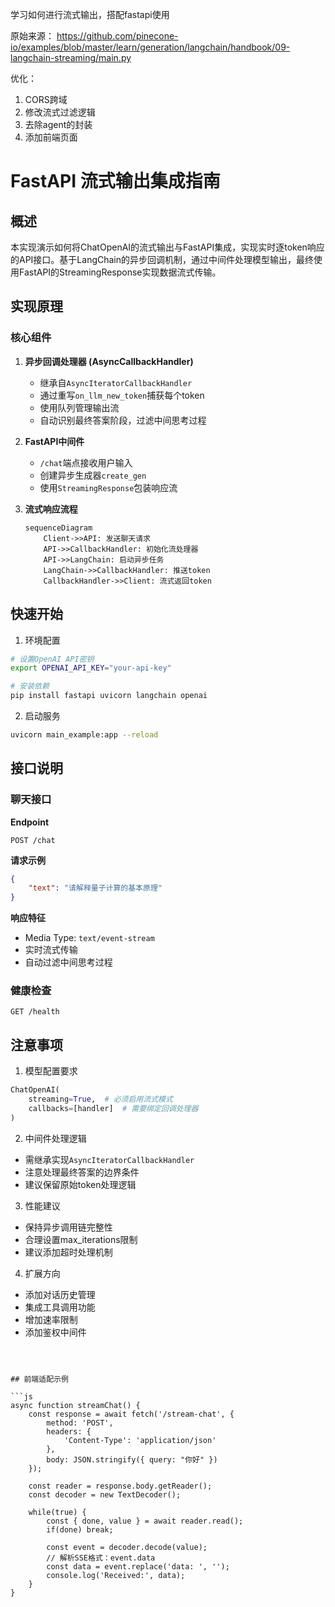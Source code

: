 学习如何进行流式输出，搭配fastapi使用

原始来源：
https://github.com/pinecone-io/examples/blob/master/learn/generation/langchain/handbook/09-langchain-streaming/main.py

优化：
1. CORS跨域
2. 修改流式过滤逻辑
3. 去除agent的封装
4. 添加前端页面

# FastAPI 流式输出集成指南

## 概述
本实现演示如何将ChatOpenAI的流式输出与FastAPI集成，实现实时逐token响应的API接口。基于LangChain的异步回调机制，通过中间件处理模型输出，最终使用FastAPI的StreamingResponse实现数据流式传输。

## 实现原理

### 核心组件
1. **异步回调处理器 (AsyncCallbackHandler)**
   - 继承自`AsyncIteratorCallbackHandler`
   - 通过重写`on_llm_new_token`捕获每个token
   - 使用队列管理输出流
   - 自动识别最终答案阶段，过滤中间思考过程

2. **FastAPI中间件**
   - `/chat`端点接收用户输入
   - 创建异步生成器`create_gen`
   - 使用`StreamingResponse`包装响应流

3. **流式响应流程**
   ```mermaid
   sequenceDiagram
       Client->>API: 发送聊天请求
       API->>CallbackHandler: 初始化流处理器
       API->>LangChain: 启动异步任务
       LangChain->>CallbackHandler: 推送token
       CallbackHandler->>Client: 流式返回token
   ```

## 快速开始

1. 环境配置
```bash
# 设置OpenAI API密钥
export OPENAI_API_KEY="your-api-key"

# 安装依赖
pip install fastapi uvicorn langchain openai
```

2. 启动服务
```bash
uvicorn main_example:app --reload
```

## 接口说明

### 聊天接口
**Endpoint**
```
POST /chat
```

**请求示例**
```json
{
    "text": "请解释量子计算的基本原理"
}
```

**响应特征**
- Media Type: `text/event-stream`
- 实时流式传输
- 自动过滤中间思考过程

### 健康检查
```
GET /health
```

## 注意事项

1. 模型配置要求
```python
ChatOpenAI(
    streaming=True,  # 必须启用流式模式
    callbacks=[handler]  # 需要绑定回调处理器
)
```

2. 中间件处理逻辑
- 需继承实现`AsyncIteratorCallbackHandler`
- 注意处理最终答案的边界条件
- 建议保留原始token处理逻辑

3. 性能建议
- 保持异步调用链完整性
- 合理设置max_iterations限制
- 建议添加超时处理机制

4. 扩展方向
- 添加对话历史管理
- 集成工具调用功能
- 增加速率限制
- 添加鉴权中间件
```



## 前端适配示例

```js
async function streamChat() {
    const response = await fetch('/stream-chat', {
        method: 'POST',
        headers: {
            'Content-Type': 'application/json'
        },
        body: JSON.stringify({ query: "你好" })
    });
    
    const reader = response.body.getReader();
    const decoder = new TextDecoder();
    
    while(true) {
        const { done, value } = await reader.read();
        if(done) break;
        
        const event = decoder.decode(value);
        // 解析SSE格式：event.data
        const data = event.replace('data: ', '');
        console.log('Received:', data);
    }
}

```
